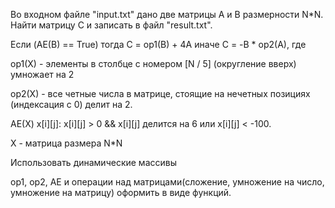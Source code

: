 Во входном файле "input.txt" дано две матрицы A и B размерности N*N. Найти матрицу С и записать в файл "result.txt".

Если (AE(B) == True) тогда С = op1(B) + 4A иначе С = -B * op2(A), где

op1(X) - элементы в столбце с номером [N / 5] (округление вверх) умножает на 2

op2(X) - все четные числа в матрице, стоящие на нечетных позициях (индексация с 0) делит на 2.

AЕ(X) x[i][j]: x[i][j] > 0 && x[i][j] делится на 6 или x[i][j] < -100.

X - матрица размера N*N



Использовать динамические массивы

op1, op2, AE и операции над матрицами(сложение, умножение на число, умножение на матрицу) оформить в виде функций.
